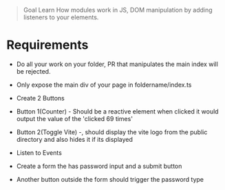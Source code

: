 > Goal Learn How modules work in JS, DOM manipulation by adding listeners to your elements.

# Requirements

- Do all your work on your folder, PR that manipulates the main index will be rejected.
- Only expose the main div of your page in foldername/index.ts

- Create 2 Buttons
- Button 1(Counter) - Should be a reactive element when clicked it would output the value of the 'clicked 69 times'
- Button 2(Toggle Vite) -, should display the vite logo from the public directory and also hides it if its displayed

- Listen to Events
- Create a form the has password input and a submit button
- Another button outside the form should trigger the password type

